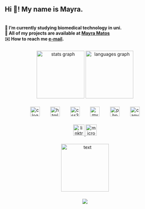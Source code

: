 <!---
- 👋 Hi, I’m @mayraVPM
- 👀 I’m interested in everything that seems to be interesting.
- 🌱 I’m currently studing Biomedical Technology.
- 📫 Send email (mayra.matos@outlook.pt) to reach me.

mayraVPM/mayraVPM is a ✨ special ✨ repository because its `README.md` (this file) appears on your GitHub profile.
You can click the Preview link to take a look at your changes.
--->

<h2 align="left">Hi 👋! My name is Mayra.</h2>
<h4>
  <br>🌱 I’m currently studying biomedical technology in uni.
  <br>👀 All of my projects are available at <a href = "https://linktr.ee/mayra.matos">Mayra Matos</a>
  <br>✉️ How to reach me  <a href = "mailto:mayra.matos@outlook.pt">e-mail</a>.
</h4>

###

<div align="center">
  <img src="https://github-readme-stats.vercel.app/api?username=mayraVPM&hide_title=false&hide_rank=false&show_icons=true&include_all_commits=true&count_private=true&disable_animations=false&theme=dracula&locale=en&hide_border=false" height="150" alt="stats graph"  />
  <img src="https://github-readme-stats.vercel.app/api/top-langs?username=mayraVPM&locale=en&hide_title=false&layout=compact&card_width=320&langs_count=5&theme=dracula&hide_border=false" height="150" alt="languages graph"  />
</div>

###

<div align="center">
  <img src="https://cdn.jsdelivr.net/gh/devicons/devicon/icons/c/c-original.svg" height="30" alt="c logo"  />
  <img width="25" />
  <img src="https://cdn.jsdelivr.net/gh/devicons/devicon/icons/html5/html5-original.svg" height="30" alt="html5 logo"  />
  <img width="25" />
  <img src="https://cdn.jsdelivr.net/gh/devicons/devicon/icons/css3/css3-original.svg" height="30" alt="css3 logo"  />
  <img width="25" />
  <img src="https://cdn.jsdelivr.net/gh/devicons/devicon/icons/mysql/mysql-original.svg" height="30" alt="mysql logo"  />
  <img width="25" />
  <img src="https://cdn.jsdelivr.net/gh/devicons/devicon/icons/php/php-original.svg" height="30" alt="php logo"  />
  <img width="25" />
  <img src="https://cdn.jsdelivr.net/gh/devicons/devicon/icons/canva/canva-original.svg" height="30" alt="canva logo"  />
</div>

###

<div align="center">
  <a href = "https://linktr.ee/mayra.matos">
    <img src="https://img.shields.io/static/v1?message=Linktree&logo=linktree&label=&color=1de9b6&logoColor=white&labelColor=&style=for-the-badge" height="35" alt="linktree logo"  /> </a>
  <a href = "mailto:mayra.matos@outlook.pt">
  <img src="https://img.shields.io/static/v1?message=Outlook&logo=microsoft-outlook&label=&color=0078D4&logoColor=white&labelColor=&style=for-the-badge" height="35" alt="microsoft-outlook logo"  /> </a>
</div>

###

<!-- ![snake gif](https://github.com/SEU_USUARIO/SEU_REPOSITORIO/blob/output/github-contribution-grid-snake.svg) -->

###

<div align="center">
  <img src="https://spotify-recently-played-readme.vercel.app/api?user=314q5h52gdlvycywd7fr4hixxfly&count=3&width=300" height="150" alt= "text"  />
</div>

###

<div align="center">
  <img src="https://profile-counter.glitch.me/mayraVPM/count.svg?"  />
</div>

###
